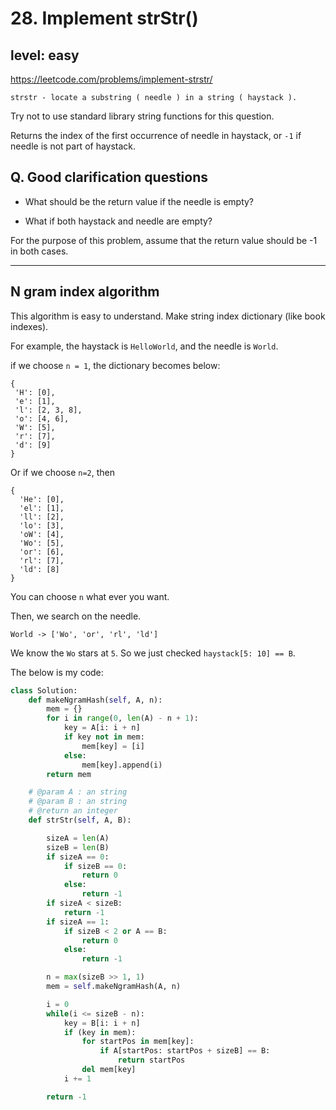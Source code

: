 # 28. Implement strStr()
## level: easy

https://leetcode.com/problems/implement-strstr/

```
strstr - locate a substring ( needle ) in a string ( haystack ).
```

Try not to use standard library string functions for this question.

Returns the index of the first occurrence of needle in haystack, or `-1` if needle is not part of haystack.

## Q. Good clarification questions

  - What should be the return value if the needle is empty?

  - What if both haystack and needle are empty?

For the purpose of this problem, assume that the return value should be -1 in both cases.

-------------------------------

## N gram index algorithm

This algorithm is easy to understand.
Make string index dictionary (like book indexes).

For example, the haystack is `HelloWorld`, and the needle is `World`.

if we choose `n = 1`, the dictionary becomes below:
```
{
 'H': [0],
 'e': [1],
 'l': [2, 3, 8],
 'o': [4, 6],
 'W': [5],
 'r': [7],
 'd': [9]
}
```

Or if we choose `n=2`, then

```
{
  'He': [0],
  'el': [1],
  'll': [2],
  'lo': [3],
  'oW': [4],
  'Wo': [5],
  'or': [6],
  'rl': [7],
  'ld': [8]
}
```

You can choose `n` what ever you want.

Then, we search on the needle.

```
World -> ['Wo', 'or', 'rl', 'ld']
```

We know the `Wo` stars at `5`.
So we just checked `haystack[5: 10] == B`.

The below is my code:
```python
class Solution:
    def makeNgramHash(self, A, n):
        mem = {}
        for i in range(0, len(A) - n + 1):
            key = A[i: i + n]
            if key not in mem:
                mem[key] = [i]
            else:
                mem[key].append(i)
        return mem

    # @param A : an string
    # @param B : an string
    # @return an integer
    def strStr(self, A, B):

        sizeA = len(A)
        sizeB = len(B)
        if sizeA == 0:
            if sizeB == 0:
                return 0
            else:
                return -1
        if sizeA < sizeB:
            return -1
        if sizeA == 1:
            if sizeB < 2 or A == B:
                return 0
            else:
                return -1

        n = max(sizeB >> 1, 1)
        mem = self.makeNgramHash(A, n)

        i = 0
        while(i <= sizeB - n):
            key = B[i: i + n]
            if (key in mem):
                for startPos in mem[key]:
                    if A[startPos: startPos + sizeB] == B:
                        return startPos
                del mem[key]
            i += 1

        return -1
```
